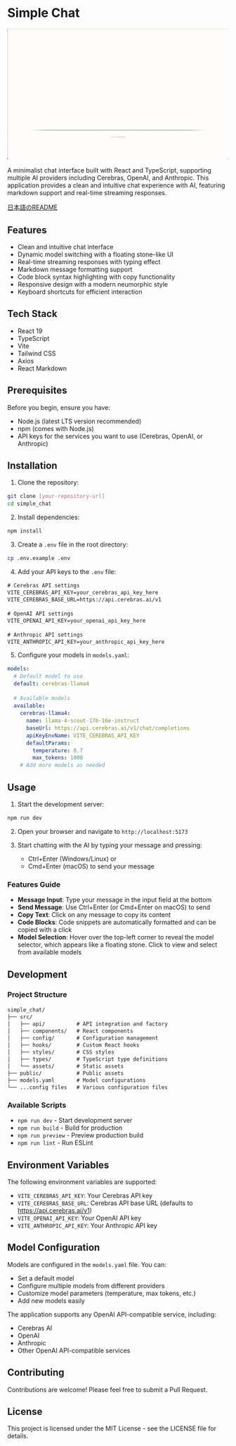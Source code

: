 # Simple Chat

![alt text](<pic.png>)

A minimalist chat interface built with React and TypeScript, supporting multiple AI providers including Cerebras, OpenAI, and Anthropic. This application provides a clean and intuitive chat experience with AI, featuring markdown support and real-time streaming responses.

[日本語のREADME](./README_ja.md)

## Features

- Clean and intuitive chat interface
- Dynamic model switching with a floating stone-like UI
- Real-time streaming responses with typing effect
- Markdown message formatting support
- Code block syntax highlighting with copy functionality
- Responsive design with a modern neumorphic style
- Keyboard shortcuts for efficient interaction

## Tech Stack

- React 19
- TypeScript
- Vite
- Tailwind CSS
- Axios
- React Markdown

## Prerequisites

Before you begin, ensure you have:
- Node.js (latest LTS version recommended)
- npm (comes with Node.js)
- API keys for the services you want to use (Cerebras, OpenAI, or Anthropic)

## Installation

1. Clone the repository:
```bash
git clone [your-repository-url]
cd simple_chat
```

2. Install dependencies:
```bash
npm install
```

3. Create a `.env` file in the root directory:
```bash
cp .env.example .env
```

4. Add your API keys to the `.env` file:
```
# Cerebras API settings
VITE_CEREBRAS_API_KEY=your_cerebras_api_key_here
VITE_CEREBRAS_BASE_URL=https://api.cerebras.ai/v1

# OpenAI API settings
VITE_OPENAI_API_KEY=your_openai_api_key_here

# Anthropic API settings
VITE_ANTHROPIC_API_KEY=your_anthropic_api_key_here
```

5. Configure your models in `models.yaml`:
```yaml
models:
  # Default model to use
  default: cerebras-llama4

  # Available models
  available:
    cerebras-llama4:
      name: llama-4-scout-17b-16e-instruct
      baseUrl: https://api.cerebras.ai/v1/chat/completions
      apiKeyEnvName: VITE_CEREBRAS_API_KEY
      defaultParams:
        temperature: 0.7
        max_tokens: 1000
    # Add more models as needed
```

## Usage

1. Start the development server:
```bash
npm run dev
```

2. Open your browser and navigate to `http://localhost:5173`

3. Start chatting with the AI by typing your message and pressing:
   - Ctrl+Enter (Windows/Linux) or
   - Cmd+Enter (macOS)
   to send your message

### Features Guide

- **Message Input**: Type your message in the input field at the bottom
- **Send Message**: Use Ctrl+Enter (or Cmd+Enter on macOS) to send
- **Copy Text**: Click on any message to copy its content
- **Code Blocks**: Code snippets are automatically formatted and can be copied with a click
- **Model Selection**: Hover over the top-left corner to reveal the model selector, which appears like a floating stone. Click to view and select from available models

## Development

### Project Structure

```
simple_chat/
├── src/
│   ├── api/          # API integration and factory
│   ├── components/   # React components
│   ├── config/       # Configuration management
│   ├── hooks/        # Custom React hooks
│   ├── styles/       # CSS styles
│   ├── types/        # TypeScript type definitions
│   └── assets/       # Static assets
├── public/           # Public assets
├── models.yaml       # Model configurations
└── ...config files   # Various configuration files
```

### Available Scripts

- `npm run dev` - Start development server
- `npm run build` - Build for production
- `npm run preview` - Preview production build
- `npm run lint` - Run ESLint

## Environment Variables

The following environment variables are supported:

- `VITE_CEREBRAS_API_KEY`: Your Cerebras API key
- `VITE_CEREBRAS_BASE_URL`: Cerebras API base URL (defaults to https://api.cerebras.ai/v1)
- `VITE_OPENAI_API_KEY`: Your OpenAI API key
- `VITE_ANTHROPIC_API_KEY`: Your Anthropic API key

## Model Configuration

Models are configured in the `models.yaml` file. You can:

- Set a default model
- Configure multiple models from different providers
- Customize model parameters (temperature, max tokens, etc.)
- Add new models easily

The application supports any OpenAI API-compatible service, including:
- Cerebras AI
- OpenAI
- Anthropic
- Other OpenAI API-compatible services

## Contributing

Contributions are welcome! Please feel free to submit a Pull Request.

## License

This project is licensed under the MIT License - see the LICENSE file for details.
